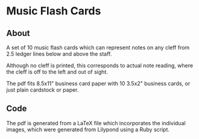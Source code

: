 
# Music Flash Cards #

## About ##

A set of 10 music flash cards which can represent notes on any cleff from 2.5
ledger lines below and above the staff. 

Although no cleff is printed, this corresponds to actual note reading, where the
cleff is off to the left and out of sight.

The pdf fits 8.5x11" business card paper with 10 3.5x2" business cards, or just
plain cardstock or paper.


## Code ##

The pdf is generated from a LaTeX file which incorporates the individual images,
which were generated from Lilypond using a Ruby script.



